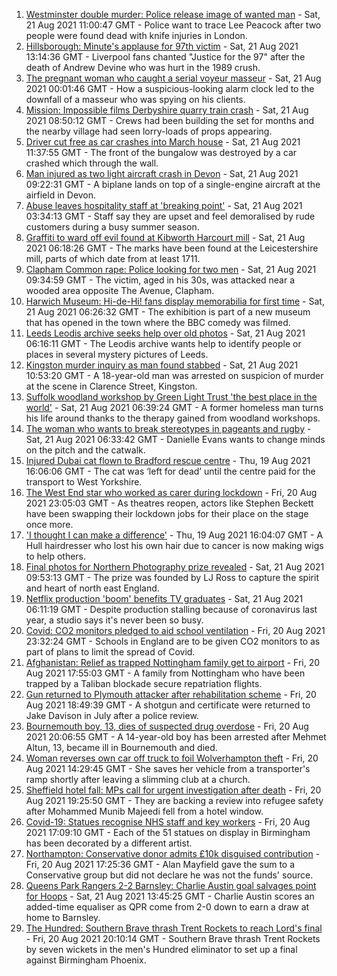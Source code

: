 1. [Westminster double murder: Police release image of wanted man](https://www.bbc.co.uk/news/uk-england-london-58282070) - Sat, 21 Aug 2021 11:00:47 GMT - Police want to trace Lee Peacock after two people were found dead with knife injuries in London.
2. [Hillsborough: Minute's applause for 97th victim](https://www.bbc.co.uk/news/uk-england-merseyside-58292306) - Sat, 21 Aug 2021 13:14:36 GMT - Liverpool fans chanted "Justice for the 97" after the death of Andrew Devine who was hurt in the 1989 crush.
3. [The pregnant woman who caught a serial voyeur masseur](https://www.bbc.co.uk/news/uk-england-cambridgeshire-58249002) - Sat, 21 Aug 2021 00:01:46 GMT - How a suspicious-looking alarm clock led to the downfall of a masseur who was spying on his clients.
4. [Mission: Impossible films Derbyshire quarry train crash](https://www.bbc.co.uk/news/entertainment-arts-58271871) - Sat, 21 Aug 2021 08:50:12 GMT - Crews had been building the set for months and the nearby village had seen lorry-loads of props appearing.
5. [Driver cut free as car crashes into March house](https://www.bbc.co.uk/news/uk-england-cambridgeshire-58291853) - Sat, 21 Aug 2021 11:37:55 GMT - The front of the bungalow was destroyed by a car crashed which through the wall.
6. [Man injured as two light aircraft crash in Devon](https://www.bbc.co.uk/news/uk-england-devon-58291102) - Sat, 21 Aug 2021 09:22:31 GMT - A biplane lands on top of a single-engine aircraft at the airfield in Devon.
7. [Abuse leaves hospitality staff at 'breaking point'](https://www.bbc.co.uk/news/uk-england-cornwall-58149364) - Sat, 21 Aug 2021 03:34:13 GMT - Staff say they are upset and feel demoralised by rude customers during a busy summer season.
8. [Graffiti to ward off evil found at Kibworth Harcourt mill](https://www.bbc.co.uk/news/uk-england-leicestershire-58259268) - Sat, 21 Aug 2021 06:18:26 GMT - The marks have been found at the Leicestershire mill, parts of which date from at least 1711.
9. [Clapham Common rape: Police looking for two men](https://www.bbc.co.uk/news/uk-england-london-58282071) - Sat, 21 Aug 2021 09:34:59 GMT - The victim, aged in his 30s, was attacked near a wooded area opposite The Avenue, Clapham.
10. [Harwich Museum: Hi-de-Hi! fans display memorabilia for first time](https://www.bbc.co.uk/news/uk-england-essex-58285005) - Sat, 21 Aug 2021 06:26:32 GMT - The exhibition is part of a new museum that has opened in the town where the BBC comedy was filmed.
11. [Leeds Leodis archive seeks help over old photos](https://www.bbc.co.uk/news/uk-england-leeds-58280481) - Sat, 21 Aug 2021 06:16:11 GMT - The Leodis archive wants help to identify people or places in several mystery pictures of Leeds.
12. [Kingston murder inquiry as man found stabbed](https://www.bbc.co.uk/news/uk-england-london-58282073) - Sat, 21 Aug 2021 10:53:20 GMT - A 18-year-old man was arrested on suspicion of murder at the scene in Clarence Street, Kingston.
13. [Suffolk woodland workshop by Green Light Trust 'the best place in the world'](https://www.bbc.co.uk/news/uk-england-suffolk-58270365) - Sat, 21 Aug 2021 06:39:24 GMT - A former homeless man turns his life around thanks to the therapy gained from woodland workshops.
14. [The woman who wants to break stereotypes in pageants and rugby](https://www.bbc.co.uk/news/uk-england-sussex-58261882) - Sat, 21 Aug 2021 06:33:42 GMT - Danielle Evans wants to change minds on the pitch and the catwalk.
15. [Injured Dubai cat flown to Bradford rescue centre](https://www.bbc.co.uk/news/uk-england-leeds-58273901) - Thu, 19 Aug 2021 16:06:06 GMT - The cat was ‘left for dead’ until the centre paid for the transport to West Yorkshire.
16. [The West End star who worked as carer during lockdown](https://www.bbc.co.uk/news/entertainment-arts-58080453) - Fri, 20 Aug 2021 23:05:03 GMT - As theatres reopen, actors like Stephen Beckett have been swapping their lockdown jobs for their place on the stage once more.
17. ['I thought I can make a difference'](https://www.bbc.co.uk/news/uk-england-humber-58274021) - Thu, 19 Aug 2021 16:04:07 GMT - A Hull hairdresser who lost his own hair due to cancer is now making wigs to help others.
18. [Final photos for Northern Photography prize revealed](https://www.bbc.co.uk/news/uk-england-tyne-58291532) - Sat, 21 Aug 2021 09:53:13 GMT - The prize was founded by LJ Ross to capture the spirit and heart of north east England.
19. [Netflix production 'boom' benefits TV graduates](https://www.bbc.co.uk/news/uk-england-gloucestershire-58190577) - Sat, 21 Aug 2021 06:11:19 GMT - Despite production stalling because of coronavirus last year, a studio says it's never been so busy.
20. [Covid: CO2 monitors pledged to aid school ventilation](https://www.bbc.co.uk/news/education-58285359) - Fri, 20 Aug 2021 23:32:24 GMT - Schools in England are to be given CO2 monitors to as part of plans to limit the spread of Covid.
21. [Afghanistan: Relief as trapped Nottingham family get to airport](https://www.bbc.co.uk/news/uk-england-nottinghamshire-58283007) - Fri, 20 Aug 2021 17:55:03 GMT - A family from Nottingham who have been trapped by a Taliban blockade secure repatriation flights.
22. [Gun returned to Plymouth attacker after rehabilitation scheme](https://www.bbc.co.uk/news/uk-england-devon-58282482) - Fri, 20 Aug 2021 18:49:39 GMT - A shotgun and certificate were returned to Jake Davison in July after a police review.
23. [Bournemouth boy, 13, dies of suspected drug overdose](https://www.bbc.co.uk/news/uk-england-dorset-58287803) - Fri, 20 Aug 2021 20:06:55 GMT - A 14-year-old boy has been arrested after Mehmet Altun, 13, became ill in Bournemouth and died.
24. [Woman reverses own car off truck to foil Wolverhampton theft](https://www.bbc.co.uk/news/uk-england-birmingham-58282348) - Fri, 20 Aug 2021 14:29:45 GMT - She saves her vehicle from a transporter's ramp shortly after leaving a slimming club at a church.
25. [Sheffield hotel fall: MPs call for urgent investigation after death](https://www.bbc.co.uk/news/uk-england-south-yorkshire-58280360) - Fri, 20 Aug 2021 19:25:50 GMT - They are backing a review into refugee safety after Mohammed Munib Majeedi fell from a hotel window.
26. [Covid-19: Statues recognise NHS staff and key workers](https://www.bbc.co.uk/news/uk-england-birmingham-58285340) - Fri, 20 Aug 2021 17:09:10 GMT - Each of the 51 statues on display in Birmingham has been decorated by a different artist.
27. [Northampton: Conservative donor admits £10k disguised contribution](https://www.bbc.co.uk/news/uk-england-northamptonshire-58283529) - Fri, 20 Aug 2021 17:25:36 GMT - Alan Mayfield gave the sum to a Conservative group but did not declare he was not the funds' source.
28. [Queens Park Rangers 2-2 Barnsley: Charlie Austin goal salvages point for Hoops](https://www.bbc.co.uk/sport/football/58209740) - Sat, 21 Aug 2021 13:45:25 GMT - Charlie Austin scores an added-time equaliser as QPR come from 2-0 down to earn a draw at home to Barnsley.
29. [The Hundred: Southern Brave thrash Trent Rockets to reach Lord's final](https://www.bbc.co.uk/sport/cricket/58284415) - Fri, 20 Aug 2021 20:10:14 GMT - Southern Brave thrash Trent Rockets by seven wickets in the men's Hundred eliminator to set up a final against Birmingham Phoenix.
